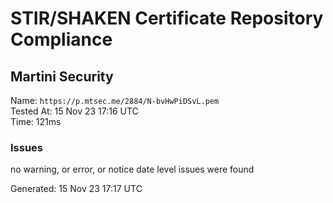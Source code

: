 # STIR/SHAKEN Certificate Repository Compliance

## Martini Security

Name: `https://p.mtsec.me/2884/N-bvHwPiDSvL.pem`\
Tested At: 15 Nov 23 17:16 UTC\
Time: 121ms

### Issues

no warning, or error, or notice date level issues were found

Generated: 15 Nov 23 17:17 UTC
